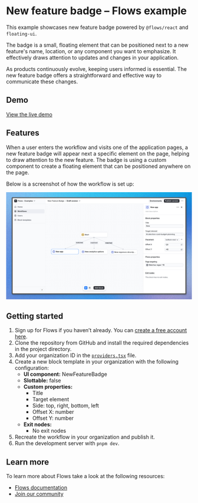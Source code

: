 # New feature badge – Flows example

This example showcases new feature badge powered by `@flows/react` and `floating-ui`.

The badge is a small, floating element that can be positioned next to a new feature's name, location, or any component you want to emphasize. It effectively draws attention to updates and changes in your application.

As products continuously evolve, keeping users informed is essential. The new feature badge offers a straightforward and effective way to communicate these changes.

## Demo

[View the live demo](https://flows.sh/examples/new-feature-badge)

## Features

When a user enters the workflow and visits one of the application pages, a new feature badge will appear next a specific element on the page, helping to draw attention to the new feature. The badge is using a custom component to create a floating element that can be positioned anywhere on the page.

Below is a screenshot of how the workflow is set up:

![Workflow](./workflow.png)

## Getting started

1. Sign up for Flows if you haven’t already. You can [create a free account here](https://app.flows.sh/signup).
2. Clone the repository from GitHub and install the required dependencies in the project directory.
3. Add your organization ID in the [`providers.tsx`](./src/app/providers.tsx) file.
4. Create a new block template in your organization with the following configuration:
   - **UI component:** NewFeatureBadge
   - **Slottable:** false
   - **Custom properties:**
     - Title
     - Target element
     - Side: top, right, bottom, left
     - Offset X: number
     - Offset Y: number
   - **Exit nodes:**
     - No exit nodes
5. Recreate the workflow in your organization and publish it.
6. Run the development server with `pnpm dev`.

## Learn more

To learn more about Flows take a look at the following resources:

- [Flows documentation](https://flows.sh/docs)
- [Join our community](https://flows.sh/join-slack)
